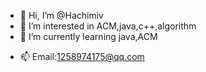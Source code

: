 - 👋 Hi, I’m @Hachimiv
- 👀 I’m interested in ACM,java,c++,algorithm
- 🌱 I’m currently learning java,ACM
<!-- - 💞️ I’m looking to collaborate on ... -->
- 📫 Email:1258974175@qq.com

<!---
Hachimiv/Hachimiv is a ✨ special ✨ repository because its `README.md` (this file) appears on your GitHub profile.
You can click the Preview link to take a look at your changes.
--->
